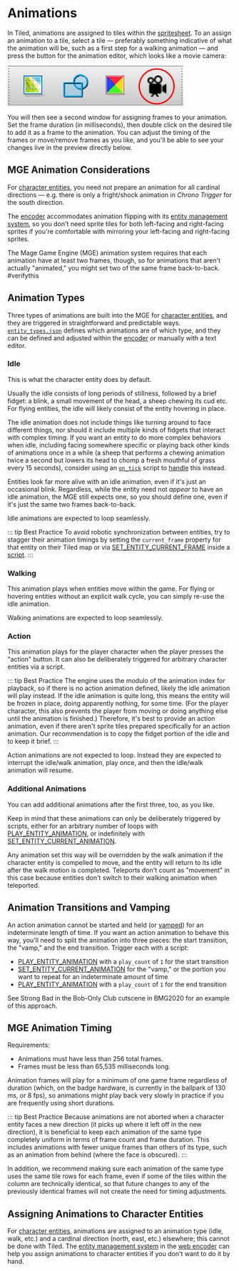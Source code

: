 # Animations

In Tiled, animations are assigned to tiles within the [spritesheet](tilesets). To an assign an animation to a tile, select a tile — preferably something indicative of what the animation will be, such as a first step for a walking animation — and press the button for the animation editor, which looks like a movie camera:

![the fourth icon is a movie camera](media/tiled-animation-editor.png)

You will then see a second window for assigning frames to your animation. Set the frame duration (in milliseconds), then double click on the desired tile to add it as a frame to the animation. You can adjust the timing of the frames or move/remove frames as you like, and you'll be able to see your changes live in the preview directly below.

## MGE Animation Considerations

For [character entities](entity_types#character-entity), you need not prepare an animation for all cardinal directions — e.g. there is only a fright/shock animation in *Chrono Trigger* for the south direction.

The [encoder](encoder) accommodates animation flipping with its [entity management system](entity_management_system), so you don't need sprite tiles for both left-facing and right-facing sprites if you're comfortable with mirroring your left-facing and right-facing sprites.

The Mage Game Engine (MGE) animation system requires that each animation have at least two frames, though, so for animations that aren't actually "animated," you might set two of the same frame back-to-back. #verifythis

## Animation Types

Three types of animations are built into the MGE for [character entities](entity_types#character-entity), and they are triggered in straightforward and predictable ways. [`entity_types.json`](getting_started/mage_folder#entity_types-json) defines which animations are of which type, and they can be defined and adjusted within the [encoder](encoder) or manually with a text editor.

### Idle

This is what the character entity does by default.

Usually the idle consists of long periods of stillness, followed by a brief fidget: a blink, a small movement of the head, a sheep chewing its cud etc. For flying entities, the idle will likely consist of the entity hovering in place.

The idle animation does not include things like turning around to face different things, nor should it include multiple kinds of fidgets that interact with complex timing. If you want an entity to do more complex behaviors when idle, including facing somewhere specific or playing back other kinds of animations once in a while (a sheep that performs a chewing animation twice a second but lowers its head to chomp a fresh mouthful of grass every 15 seconds), consider using an [`on_tick`](script_slots#on-tick) script to [handle](techniques/handlers) this instead.

Entities look far more alive with an idle animation, even if it's just an occasional blink. Regardless, while the entity need not *appear* to have an idle animation, the MGE still expects one, so you should define one, even if it's just the same two frames back-to-back.

Idle animations are expected to loop seamlessly.

::: tip Best Practice
To avoid robotic synchronization between entities, try to stagger their animation timings by setting the `current_frame` property for that entity on their Tiled map or via [SET_ENTITY_CURRENT_FRAME](actions/SET_ENTITY_CURRENT_FRAME) inside a [script](scripts).
:::

### Walking

This animation plays when entities move within the game. For flying or hovering entities without an explicit walk cycle, you can simply re-use the idle animation.

Walking animations are expected to loop seamlessly.

### Action

This animation plays for the player character when the player presses the "action" button. It can also be deliberately triggered for arbitrary character entities via a script.

::: tip Best Practice
The engine uses the modulo of the animation index for playback, so if there is no action animation defined, likely the idle animation will play instead. If the idle animation is quite long, this means the entity will be frozen in place, doing apparently nothing, for some time. (For the player character, this also prevents the player from moving or doing anything else until the animation is finished.) Therefore, it's best to provide an action animation, even if there aren't sprite tiles prepared specifically for an action animation. Our recommendation is to copy the fidget portion of the idle and to keep it brief.
:::

Action animations are not expected to loop. Instead they are expected to interrupt the idle/walk animation, play once, and then the idle/walk animation will resume.

### Additional Animations

You can add additional animations after the first three, too, as you like.

Keep in mind that these animations can only be deliberately triggered by scripts, either for an arbitrary number of loops with [PLAY_ENTITY_ANIMATION](actions/PLAY_ENTITY_ANIMATION), or indefinitely with [SET_ENTITY_CURRENT_ANIMATION](actions/SET_ENTITY_CURRENT_ANIMATION).

Any animation set this way will be overridden by the walk animation if the character entity is compelled to move, and the entity will return to its idle after the walk motion is completed. Teleports don't count as "movement" in this case because entities don't switch to their walking animation when teleported.

## Animation Transitions and Vamping

An action animation cannot be started and held (or [vamped](https://en.wikipedia.org/wiki/Ostinato#Musical_theater)) for an indeterminate length of time. If you want an action animation to behave this way, you'll need to split the animation into three pieces: the start transition, the "vamp," and the end transition. Trigger each with a script:

- [PLAY_ENTITY_ANIMATION](actions/PLAY_ENTITY_ANIMATION) with a `play_count` of `1` for the start transition
- [SET_ENTITY_CURRENT_ANIMATION](actions/SET_ENTITY_CURRENT_ANIMATION) for the "vamp," or the portion you want to repeat for an indeterminate amount of time
- [PLAY_ENTITY_ANIMATION](actions/PLAY_ENTITY_ANIMATION) with a `play_count` of `1` for the end transition

See Strong Bad in the Bob-Only Club cutscene in BMG2020 for an example of this approach.

## MGE Animation Timing

Requirements:

- Animations must have less than 256 total frames.
- Frames must be less than 65,535 milliseconds long.

Animation frames will play for a minimum of one game frame regardless of duration (which, on the badge hardware, is currently in the ballpark of 130 ms, or 8 fps), so animations might play back very slowly in practice if you are frequently using short durations.

::: tip Best Practice
Because animations are not aborted when a character entity faces a new direction (it picks up where it left off in the new direction), it is beneficial to keep each animation of the same type completely uniform in terms of frame count and frame duration. This includes animations with fewer unique frames than others of its type, such as an animation from behind (where the face is obscured).
:::

In addition, we recommend making sure each animation of the same type uses the same tile rows for each frame, even if some of the tiles within the column are technically identical, so that future changes to any of the previously identical frames will not create the need for timing adjustments.

## Assigning Animations to Character Entities

For [character entities](entity_types#character-entity), animations are assigned to an animation type (idle, walk, etc.) and a cardinal direction (north, east, etc.) elsewhere; this cannot be done with Tiled. The [entity management system](entity_management_system) in the [web encoder](encoder#web-encoder) can help you assign animations to character entities if you don't want to do it by hand.
